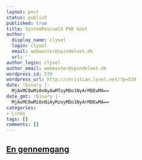 ```yaml
---
layout: post
status: publish
published: true
title: SystemRescueCd PXE boot
author:
  display_name: clysel
  login: clysel
  email: webmaster@spindelnet.dk
  url: ''
author_login: clysel
author_email: webmaster@spindelnet.dk
wordpress_id: 539
wordpress_url: http://christian.lysel.net/?p=539
date: !binary |-
  MjAxMC0wMi0xNyAwMToyMDo1NyArMDEwMA==
date_gmt: !binary |-
  MjAxMC0wMi0xNiAyMzoyMDo1NyArMDEwMA==
categories:
- Links
tags: []
comments: []
---
```

<h2><a href="http://www.sysresccd.org/Sysresccd-manual-en_Manage_remote_windows_linux_servers_using_SystemRescueCd#How_to_configure_SystemRescueCd_on_your_network" target="_self">En gennemgang</a></h2></p>
